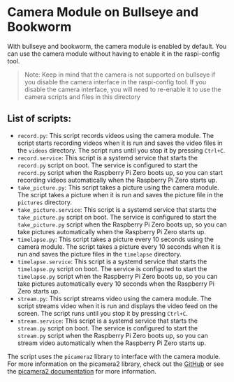 # Camera Module on Bullseye and Bookworm
With bullseye and bookworm, the camera module is enabled by default. You can use the camera module without having to enable it in the raspi-config tool.

>Note:
Keep in mind that the camera is not supported on bullseye if you disable the camera interface in the raspi-config tool.
If you disable the camera interface, you will need to re-enable it to use the camera scripts and files in this directory

## List of scripts:
- `record.py`: This script records videos using the camera module. The script starts recording videos when it is run and saves the video files in the `videos` directory. The script runs until you stop it by pressing `Ctrl+C`.
- `record.service`: This script is a systemd service that starts the `record.py` script on boot. The service is configured to start the `record.py` script when the Raspberry Pi Zero boots up, so you can start recording videos automatically when the Raspberry Pi Zero starts up.
- `take_picture.py`: This script takes a picture using the camera module. The script takes a picture when it is run and saves the picture file in the `pictures` directory.
- `take_picture.service`: This script is a systemd service that starts the `take_picture.py` script on boot. The service is configured to start the `take_picture.py` script when the Raspberry Pi Zero boots up, so you can take pictures automatically when the Raspberry Pi Zero starts up.
- `timelapse.py`: This script takes a picture every 10 seconds using the camera module. The script takes a picture every 10 seconds when it is run and saves the picture files in the `timelapse` directory.
- `timelapse.service`: This script is a systemd service that starts the `timelapse.py` script on boot. The service is configured to start the `timelapse.py` script when the Raspberry Pi Zero boots up, so you can take pictures automatically every 10 seconds when the Raspberry Pi Zero starts up.
- `stream.py`: This script streams video using the camera module. The script streams video when it is run and displays the video feed on the screen. The script runs until you stop it by pressing `Ctrl+C`.
- `stream.service`: This script is a systemd service that starts the `stream.py` script on boot. The service is configured to start the `stream.py` script when the Raspberry Pi Zero boots up, so you can stream video automatically when the Raspberry Pi Zero starts up.

 The script uses the `picamera2` library to interface with the camera module.
For more information on the picamera2 library, check out the [GitHub](https://github.com/raspberrypi/picamera2) or see the [picamera2 documentation](https://datasheets.raspberrypi.com/camera/picamera2-manual.pdf) for more information.